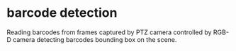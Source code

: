 # barcode detection

Reading barcodes from frames captured by PTZ camera controlled by RGB-D camera detecting
barcodes bounding box on the scene.
